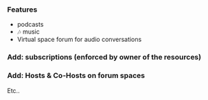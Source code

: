 ### Features

- podcasts
- 🎶 music
- Virtual space forum for audio conversations

### Add: subscriptions (enforced by owner of the resources)
### Add: Hosts & Co-Hosts on forum spaces
Etc..
